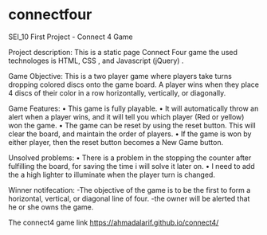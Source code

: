 # connectfour
SEI_10 First Project - Connect 4 Game


Project description:
This is a static page Connect Four game the used technologes is HTML, CSS , and Javascript (jQuery) .

Game Objective: This is a two player game where players take turns dropping colored discs onto the game board. A player wins when they place 4 discs of their color in a row horizontally, vertically, or diagonally.

Game Features:
• This game is fully playable.
• It will automatically throw an alert when a player wins, and it will tell you which player (Red or yellow) won the game.
• The game can be reset by using the reset button. This will clear the board, and maintain the order of players.
• If the game is won by either player, then the reset button becomes a New Game button.

Unsolved problems:
• There is a problem in the stopping the counter after fulfilling the board, for saving the time i will solve it later on.
• I need to add the a high lighter to illuminate when the player turn is changed.

Winner notifecation:
-The objective of the game is to be the first to form a horizontal, vertical, or diagonal line of four.
-the owner will be alerted that he or she owns the game.











The connect4 game link https://ahmadalarif.github.io/connect4/
